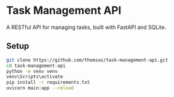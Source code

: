 # Task Management API
A RESTful API for managing tasks, built with FastAPI and SQLite.

## Setup
```bash
git clone https://github.com/thomsas/task-management-api.git
cd task-management-api
python -m venv venv
venv\Scripts\activate
pip install -r requirements.txt
uvicorn main:app --reload
